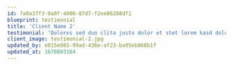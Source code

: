 ```yaml
---
id: 7a0a37f3-9a8f-4000-87d7-f2ee86288df1
blueprint: testimonial
title: 'Client Name 2'
testimonial: 'Dolores sed duo clita justo dolor et stet lorem kasd dolore lorem ipsum. At lorem lorem magna ut et, nonumy labore diam erat. Erat dolor rebum sit ipsum.'
client_image: testimonial-2.jpg
updated_by: e015e865-99ad-436e-af23-ba95eb068b1f
updated_at: 1678803164
---
```

